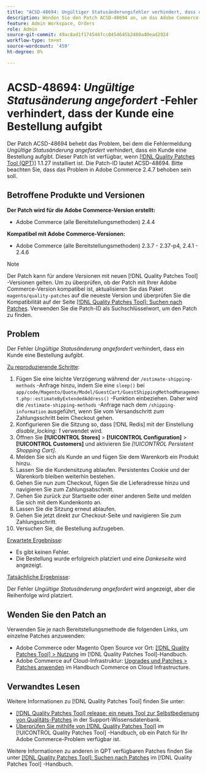 ```yaml
---
title: "ACSD-48694: Ungültiger Statusänderungsfehler verhindert, dass der Kunde eine Bestellung aufgibt."
description: Wenden Sie den Patch ACSD-48694 an, um das Adobe Commerce-Problem zu beheben, bei dem der Fehler *Ungültige Statusänderung angefordert* verhindert, dass ein Kunde eine Bestellung aufgibt.
feature: Admin Workspace, Orders
role: Admin
source-git-commit: 49ac8ad1f174546fcc0454645b2480a40ead2924
workflow-type: tm+mt
source-wordcount: '459'
ht-degree: 0%

---
```


# ACSD-48694: *Ungültige Statusänderung angefordert* -Fehler verhindert, dass der Kunde eine Bestellung aufgibt

Der Patch ACSD-48694 behebt das Problem, bei dem die Fehlermeldung *Ungültige Statusänderung angefordert* verhindert, dass ein Kunde eine Bestellung aufgibt. Dieser Patch ist verfügbar, wenn [[!DNL Quality Patches Tool (QPT)]](https://experienceleague.adobe.com/en/docs/commerce-knowledge-base/kb/announcements/commerce-announcements/magento-quality-patches-released-new-tool-to-self-serve-quality-patches) 1.1.27 installiert ist. Die Patch-ID lautet ACSD-48694. Bitte beachten Sie, dass das Problem in Adobe Commerce 2.4.7 behoben sein soll.

## Betroffene Produkte und Versionen

**Der Patch wird für die Adobe Commerce-Version erstellt:**

* Adobe Commerce (alle Bereitstellungsmethoden) 2.4.4

**Kompatibel mit Adobe Commerce-Versionen:**

* Adobe Commerce (alle Bereitstellungsmethoden) 2.3.7 - 2.37-p4, 2.4.1 - 2.4.6

>[!NOTE]
>
>Der Patch kann für andere Versionen mit neuen [!DNL Quality Patches Tool] -Versionen gelten. Um zu überprüfen, ob der Patch mit Ihrer Adobe Commerce-Version kompatibel ist, aktualisieren Sie das Paket `magento/quality-patches` auf die neueste Version und überprüfen Sie die Kompatibilität auf der Seite [[!DNL Quality Patches Tool]: Suchen nach Patches](https://experienceleague.adobe.com/tools/commerce-quality-patches/index.html). Verwenden Sie die Patch-ID als Suchschlüsselwort, um den Patch zu finden.

## Problem

Der Fehler *Ungültige Statusänderung angefordert* verhindert, dass ein Kunde eine Bestellung aufgibt.

<u>Zu reproduzierende Schritte</u>:

1. Fügen Sie eine leichte Verzögerung während der `/estimate-shipping-methods` -Anfrage hinzu, indem Sie eine `sleep()` bei `app/code/Magento/Quote/Model/GuestCart/GuestShippingMethodManagement.php::estimateByExtendedAddress()` -Funktion einbeziehen. Daher wird die `/estimate-shipping-methods` -Anfrage nach dem `/shipping-information` ausgeführt, wenn Sie vom Versandschritt zum Zahlungsschritt beim Checkout gehen.
1. Konfigurieren Sie die Sitzung so, dass [!DNL Redis] mit der Einstellung *disable_locking: 1* verwendet wird.
1. Öffnen Sie **[!UICONTROL Stores]** > **[!UICONTROL Configuration]** > **[!UICONTROL Customers]** und aktivieren Sie *[!UICONTROL Persistent Shopping Cart]*.
1. Melden Sie sich als Kunde an und fügen Sie dem Warenkorb ein Produkt hinzu.
1. Lassen Sie die Kundensitzung ablaufen. Persistentes Cookie und der Warenkorb bleiben weiterhin bestehen.
1. Gehen Sie nun zum Checkout, fügen Sie die Lieferadresse hinzu und navigieren Sie zum Zahlungsabschnitt.
1. Gehen Sie zurück zur Startseite oder einer anderen Seite und melden Sie sich mit dem Kundenkonto an.
1. Lassen Sie die Sitzung erneut ablaufen.
1. Gehen Sie jetzt direkt zur Checkout-Seite und navigieren Sie zum Zahlungsschritt.
1. Versuchen Sie, die Bestellung aufzugeben.

<u>Erwartete Ergebnisse</u>:

* Es gibt keinen Fehler.
* Die Bestellung wurde erfolgreich platziert und eine *Dankeseite* wird angezeigt.

<u>Tatsächliche Ergebnisse</u>:

Der Fehler *Ungültige Statusänderung angefordert* wird angezeigt, aber die Reihenfolge wird platziert.

## Wenden Sie den Patch an

Verwenden Sie je nach Bereitstellungsmethode die folgenden Links, um einzelne Patches anzuwenden:

* Adobe Commerce oder Magento Open Source vor Ort: [[!DNL Quality Patches Tool] > Nutzung](https://experienceleague.adobe.com/docs/commerce-operations/tools/quality-patches-tool/usage.html) im [!DNL Quality Patches Tool]-Handbuch.
* Adobe Commerce auf Cloud-Infrastruktur: [Upgrades und Patches > Patches anwenden](https://experienceleague.adobe.com/docs/commerce-cloud-service/user-guide/develop/upgrade/apply-patches.html) im Handbuch Commerce on Cloud Infrastructure.

## Verwandtes Lesen

Weitere Informationen zu [!DNL Quality Patches Tool] finden Sie unter:

* [[!DNL Quality Patches Tool] release: ein neues Tool zur Selbstbedienung von Qualitäts-Patches](https://experienceleague.adobe.com/en/docs/commerce-knowledge-base/kb/announcements/commerce-announcements/magento-quality-patches-released-new-tool-to-self-serve-quality-patches) in der Support-Wissensdatenbank.
* [Überprüfen Sie mithilfe von  [!DNL Quality Patches Tool]](/help/tools/quality-patches-tool/patches-available-in-qpt/check-patch-for-magento-issue-with-magento-quality-patches.md) im [!UICONTROL Quality Patches Tool] -Handbuch, ob ein Patch für Ihr Adobe Commerce-Problem verfügbar ist.


Weitere Informationen zu anderen in QPT verfügbaren Patches finden Sie unter [[!DNL Quality Patches Tool]: Suchen nach Patches](https://experienceleague.adobe.com/tools/commerce-quality-patches/index.html) im [!DNL Quality Patches Tool] -Handbuch.
